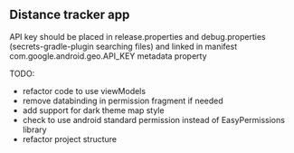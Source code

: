 ## Distance tracker app

API key should be placed in release.properties and debug.properties (secrets-gradle-plugin
 searching files) and linked in manifest com.google.android.geo.API_KEY metadata property

TODO:

* refactor code to use viewModels
* remove databinding in permission fragment if needed
* add support for dark theme map style
* check to use android standard permission instead of EasyPermissions library
* refactor project structure